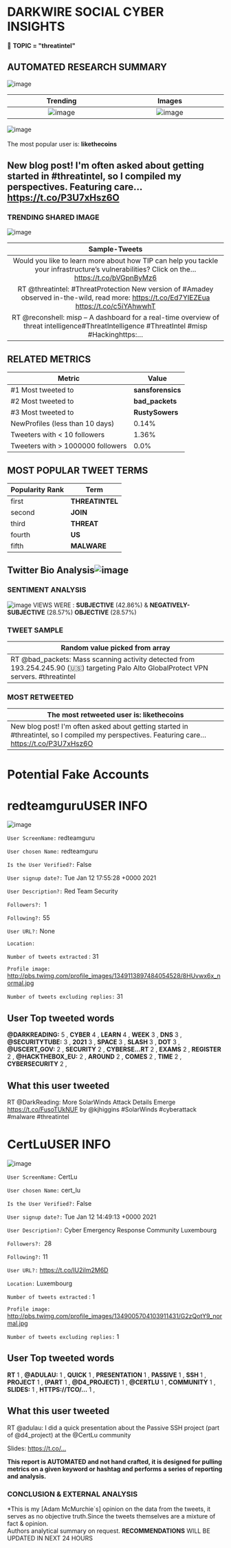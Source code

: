 # DARKWIRE SOCIAL CYBER INSIGHTS 
&#x1F34E; **TOPIC = "threatintel"**

## AUTOMATED RESEARCH SUMMARY
  ![image](darkLogo.png)   

|  Trending  |   Images | 
:-------------------------:|:-------------------------:
|  ![image](assets/threatintel/imageFile1.jpg)     <img width=200/> | ![image](assets/threatintel/imageFile2.jpg) <img width=200/> |   
 
 
![image](assets/threatintel/TWEETS.png)
<br></br>
The most popular user is: **likethecoins**  
 

## New blog post! I'm often asked about getting started in #threatintel, so I compiled my perspectives. Featuring care… https://t.co/P3U7xHsz6O 

  




### TRENDING SHARED IMAGE

![image](assets/threatintel/twitterPostedImage.png)



|                **Sample-Tweets**        |
| :-------------: |
| Would you like to learn more about how TIP can help you tackle your infrastructure’s vulnerabilities? Click on the… https://t.co/bVGpnByMz6 |
| RT @threatintel: #ThreatProtection New version of #Amadey observed in-the-wild, read more: https://t.co/Ed7YIEZEua https://t.co/c5iYAhwwhT |
| RT @reconshell: misp – A dashboard for a real-time overview of threat intelligence#ThreatIntelligence #ThreatIntel #misp #Hackinghttps:… |

## RELATED METRICS<br>
| Metric | Value |
| ------------- | ------------- |
| #1 Most tweeted to  | **sansforensics** |
| #2 Most tweeted to  | **bad_packets** |
| #3 Most tweeted to  | **RustySowers** |
| NewProfiles (less than 10 days) | 0.14%  |
| Tweeters with < 10 followers  | 1.36%|
| Tweeters with > 1000000 followers  | 0.0%  |



## MOST POPULAR TWEET TERMS 


| Popularity Rank  | Term |
| ------------- | ------------- |
| first  | **THREATINTEL**  |
| second  | **JOIN**  |
| third  | **THREAT** |
| fourth  | **US**  |
| fifth  | **MALWARE**  |


## Twitter Bio Analysis![image](assets/threatintel/BIO.png)
### SENTIMENT ANALYSIS
![image](assets/threatintel/sentiment.png)
VIEWS WERE : **SUBJECTIVE**  (42.86%) & **NEGATIVELY-SUBJECTIVE** (28.57%) **OBJECTIVE** (28.57%)

### TWEET SAMPLE 
| Random value picked from array |
| ------------- |
|RT @bad_packets: Mass scanning activity detected from 193.254.245.90 (🇺🇸) targeting Palo Alto GlobalProtect VPN servers. #threatintel |

### MOST RETWEETED 

| The most retweeted user is: **likethecoins**  |
| ------------- |
| New blog post! I'm often asked about getting started in #threatintel, so I compiled my perspectives. Featuring care… https://t.co/P3U7xHsz6O |

# Potential Fake Accounts
 
# redteamguruUSER INFO
![image](http://pbs.twimg.com/profile_images/1349113897484054528/8HUvwx6x_normal.jpg)
 
`User ScreenName:` redteamguru 
 
`User chosen Name:` redteamguru 
 
`Is the User Verified?:` False 
 
`User signup date?:` Tue Jan 12 17:55:28 +0000 2021 
 
`User Description?:` Red Team Security 
 
`Followers?: `1 
 
`Following?:` 55 
 
`User URL?:` None 
 
`Location:`  
 
`Number of tweets extracted`  : 31 
 
`Profile image:` http://pbs.twimg.com/profile_images/1349113897484054528/8HUvwx6x_normal.jpg 
 
`Number of tweets excluding replies:` 31 
 

 

 
## User Top tweeted words 
 
**@DARKREADING:** 5 , **CYBER** 4 , **LEARN** 4 , **WEEK** 3 , **DNS** 3 , **@SECURITYTUBE:** 3 , **2021** 3 , **SPACE** 3 , **SLASH** 3 , **DOT** 3 , **@USCERT_GOV:** 2 , **SECURITY** 2 , **CYBERSE…RT** 2 , **EXAMS** 2 , **REGISTER** 2 , **@HACKTHEBOX_EU:** 2 , **AROUND** 2 , **COMES** 2 , **TIME** 2 , **CYBERSECURITY** 2 , 
 
## What this user tweeted
 
RT @DarkReading: More SolarWinds Attack Details Emerge https://t.co/FusoTUkNUF by @kjhiggins 
#SolarWinds #cyberattack #malware #threatintel
 
# CertLuUSER INFO
![image](http://pbs.twimg.com/profile_images/1349005704103911431/G2zQotY9_normal.jpg)
 
`User ScreenName:` CertLu 
 
`User chosen Name:` cert_lu 
 
`Is the User Verified?:` False 
 
`User signup date?:` Tue Jan 12 14:49:13 +0000 2021 
 
`User Description?:` Cyber Emergency Response Community Luxembourg 
 
`Followers?: `28 
 
`Following?:` 11 
 
`User URL?:` https://t.co/IU2iIm2M6D 
 
`Location:` Luxembourg 
 
`Number of tweets extracted`  : 1 
 
`Profile image:` http://pbs.twimg.com/profile_images/1349005704103911431/G2zQotY9_normal.jpg 
 
`Number of tweets excluding replies:` 1 
 

 

 
## User Top tweeted words 
 
**RT** 1 , **@ADULAU:** 1 , **QUICK** 1 , **PRESENTATION** 1 , **PASSIVE** 1 , **SSH** 1 , **PROJECT** 1 , **(PART** 1 , **@D4_PROJECT)** 1 , **@CERTLU** 1 , **COMMUNITY** 1 , **SLIDES:** 1 , **HTTPS://TCO/…** 1 , 
 
## What this user tweeted
 
RT @adulau: I did a quick presentation about the Passive SSH project (part of @d4_project) at the @CertLu community 

Slides: https://t.co/…
 

<b> This report is AUTOMATED and not hand crafted, it is designed for pulling metrics on a given keyword or hashtag and performs a series of reporting and analysis.</b>  
### CONCLUSION & EXTERNAL ANALYSIS

*This is my [Adam McMurchie`s] opinion on the data from the tweets, it serves as no objective truth.Since the tweets themselves are a mixture of fact & opinion.<br>
Authors analytical summary on request.
**RECOMMENDATIONS** WILL BE UPDATED IN NEXT  24 HOURS <br>